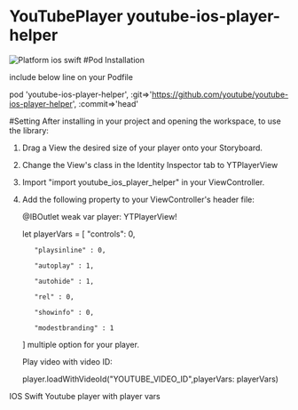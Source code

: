 # YouTubePlayer youtube-ios-player-helper
<img src="https://camo.githubusercontent.com/0ffde138998b72aab7bc949404cdbebebb4983a6/68747470733a2f2f636f636f61706f642d6261646765732e6865726f6b756170702e636f6d2f702f796f75747562652d696f732d706c617965722d68656c7065722f62616467652e706e67" alt="Platform" data-canonical-src="https://cocoapod-badges.herokuapp.com/p/youtube-ios-player-helper/badge.png" style="max-width:100%;"> ios swift
#Pod Installation 

include below line on your Podfile 

pod 'youtube-ios-player-helper', :git=>'https://github.com/youtube/youtube-ios-player-helper', :commit=>'head'

#Setting
After installing in your project and opening the workspace, to use the library:

  1. Drag a View the desired size of your player onto your Storyboard.
  2. Change the View's class in the Identity Inspector tab to YTPlayerView
  3. Import "import youtube_ios_player_helper" in your ViewController.
  4. Add the following property to your ViewController's header file:
  
     @IBOutlet weak var player: YTPlayerView!
     
      let playerVars = [
            "controls": 0,
            
            "playsinline" : 0,
            
            "autoplay" : 1,
            
            "autohide" : 1,
            
            "rel" : 0,
            
            "showinfo" : 0,
            
            "modestbranding" : 1
        ]
      multiple option for your player.
      
      Play video with video ID:
      
      player.loadWithVideoId("YOUTUBE_VIDEO_ID",playerVars: playerVars)

IOS Swift Youtube player with player vars
